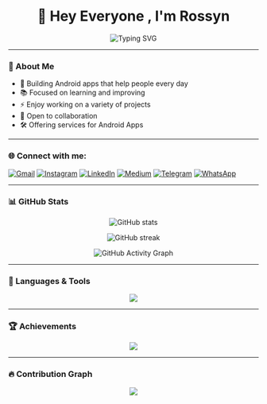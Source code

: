 <h1 align="center">👋 Hey Everyone , I'm Rossyn</h1>

<p align="center">
  <img src="https://readme-typing-svg.herokuapp.com?font=Fira+Code&pause=1000&color=00FF00&width=435&lines=Welcome+to+My+GitHub+Universe!" alt="Typing SVG" />
</p>

---

### 🚀 About Me
- 📱 Building Android apps that help people every day  
- 📚 Focused on learning and improving  
- ⚡ Enjoy working on a variety of projects  
- 🤝 Open to collaboration  
- 🛠 Offering services for Android Apps  

---

### 🌐 Connect with me:
[![Gmail](https://img.shields.io/badge/Gmail-D14836?style=for-the-badge&logo=gmail&logoColor=white)](mailto:rohitjangidroh@gmail.com) 
[![Instagram](https://img.shields.io/badge/Instagram-E4405F?style=for-the-badge&logo=instagram&logoColor=white)](https://instagram.com/dev.rossyn) 
[![LinkedIn](https://img.shields.io/badge/LinkedIn-0077B5?style=for-the-badge&logo=linkedin&logoColor=white)](https://linkedin.com/in/rohitjangidroh) 
[![Medium](https://img.shields.io/badge/Medium-12100E?style=for-the-badge&logo=medium&logoColor=white)](https://medium.com/@rohitjangidroh) 
[![Telegram](https://img.shields.io/badge/Telegram-0088CC?style=for-the-badge&logo=telegram&logoColor=white)](https://t.me/rossyn) 
[![WhatsApp](https://img.shields.io/badge/WhatsApp-25D366?style=for-the-badge&logo=whatsapp&logoColor=white)](https://wa.me/xxxxxxxx)

---

### 📊 GitHub Stats

<p align="center">
  <img src="https://github-readme-stats.vercel.app/api?username=AndroidWithRossyn&show_icons=true&theme=radical" alt="GitHub stats" />
</p>

<p align="center">
  <img src="https://github-readme-streak-stats.herokuapp.com/?user=AndroidWithRossyn&theme=radical" alt="GitHub streak" />
</p>

<p align="center">
  <img src="https://github-readme-activity-graph.vercel.app/graph?username=AndroidWithRossyn&theme=react-dark&hide_border=true" alt="GitHub Activity Graph" />
</p>

---

### 📌 Languages & Tools
<p align="center">
  <img src="https://skillicons.dev/icons?i=java,kotlin,androidstudio,git,github,html,css,javascript,dart,figma" />
</p>

---

### 🏆 Achievements
<p align="center">
  <img src="https://github-profile-trophy.vercel.app/?username=AndroidWithRossyn&theme=radical&no-frame=true&margin-w=15&margin-h=15" />
</p>

---

### 🔥 Contribution Graph
<p align="center">
  <img src="https://github-readme-streak-stats.herokuapp.com?user=AndroidWithRossyn&theme=highcontrast&hide_border=true" />
</p>
